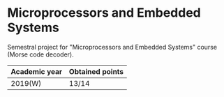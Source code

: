# Microprocessors and Embedded Systems

Semestral project for "Microprocessors and Embedded Systems" course (Morse code decoder).

| Academic year | Obtained points |
| ------------- | --------------- |
| 2019(W)       | 13/14           |
